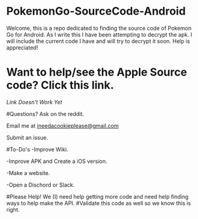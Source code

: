 # PokemonGo-SourceCode-Android

Welcome, this is a repo dedicated to finding the source code of Pokemon Go for Android.  As I write this I have been
attempting to decrypt the apk.  I will include the current code I have and will try to decrypt it soon.  Help is 
appreciated!

# Want to help/see the Apple Source code?  Click this link.
*Link Doesn't Work Yet*

#Questions?
Ask on the reddit.

Email me at ineedacookieplease@gmail.com  

Submit an issue.

#To-Do's
-Improve Wiki.

-Improve APK and Create a iOS version.

-Make a website.

-Open a Dischord or Slack.

#Please Help!  We (I) need help getting more code and need help finding ways to help make the API.
#Validate this code as well so we know this is right.


